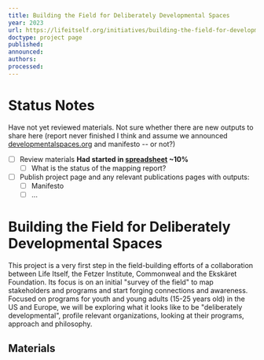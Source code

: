 ```yaml
---
title: Building the Field for Deliberately Developmental Spaces
year: 2023
url: https://lifeitself.org/initiatives/building-the-field-for-developmental-spaces
doctype: project page
published: 
announced: 
authors: 
processed:
---
```


# Status Notes

Have not yet reviewed materials. Not sure whether there are new outputs to share here (report never finished I think and assume we announced [developmentalspaces.org](http://developmentalspaces.org/) and manifesto -- or not?)

- [ ] Review materials **Had started in [spreadsheet](https://docs.google.com/spreadsheets/d/1bNrudSwgGnC757WELdN5S1n0NM26L-TFCPIMtxmdh_8/edit?gid=0#gid=0)  ~10%**
  - [ ] What is the status of the mapping report?
- [ ] Publish project page and any relevant publications pages with outputs:
  - [ ] Manifesto 
  - [ ] ...

# Building the Field for Deliberately Developmental Spaces 

This project is a very first step in the field-building efforts of a collaboration between Life Itself, the Fetzer Institute, Commonweal and the Ekskäret Foundation. Its focus is on an initial "survey of the field" to map stakeholders and programs and start forging connections and awareness. Focused on programs for youth and young adults (15-25 years old) in the US and Europe, we will be exploring what it looks like to be "deliberately developmental", profile relevant organizations, looking at their programs, approach and philosophy.

## Materials


